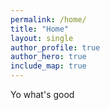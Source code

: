 ```yaml
---
permalink: /home/
title: "Home"
layout: single
author_profile: true
author_hero: true
include_map: true
---
```

Yo what's good
